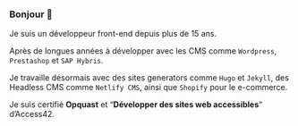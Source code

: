 ### Bonjour 👋

Je suis un développeur front-end depuis plus de 15 ans.

Après de longues années à développer avec les CMS comme `Wordpress`, `Prestashop` et `SAP Hybris`.

Je travaille désormais avec des sites generators comme `Hugo` et `Jekyll`, des Headless CMS comme `Netlify CMS`, ainsi que `Shopify` pour le e-commerce.

Je suis certifié **Opquast** et “**Développer des sites web accessibles**“ d’Access42.
